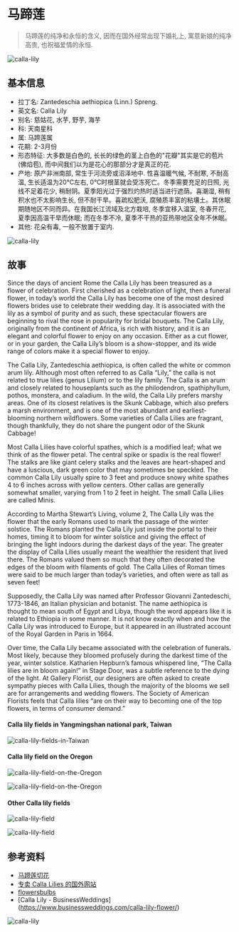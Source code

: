 # 马蹄莲

> 马蹄莲的纯净和永恒的含义, 因而在国外经常出现下婚礼上, 寓意新娘的纯净高贵, 也祝福爱情的永恒.

![calla-lily](http://media-cache-ak0.pinimg.com/736x/5b/e6/67/5be667b158662b54f9c903fdf906c086.jpg)

## 基本信息

- 拉丁名: Zantedeschia aethiopica (Linn.) Spreng.
- 英文名:  Calla Lily
- 别名: 慈姑花, 水芋, 野芋, 海芋
- 科: 天南星科
- 属: 马蹄莲属
- 花期: 2-3月份
- 形态特征: 大多数是白色的, 长长的绿色的茎上白色的"花瓣"其实是它的苞片(佛焰苞), 而中间我们以为是花心的那部分才是真正的花.
- 产地: 原产非洲南部, 常生于河流旁或沼泽地中. 性喜温暖气候, 不耐寒, 不耐高温, 生长适温为20℃左右, 0℃时根茎就会受冻死亡。冬季需要充足的日照, 光线不足着花少, 稍耐阴。夏季阳光过于强烈灼热时适当进行遮荫。喜潮湿, 稍有积水也不太影响生长, 但不耐干旱。喜疏松肥沃, 腐殖质丰富的粘壤土。其休眠期随地区不同而异。在我国长江流域及北方栽培, 冬季宜移入温室, 冬春开花, 夏季因高温干旱而休眠; 而在冬季不冷, 夏季不干热的亚热带地区全年不休眠。
- 其他: 花朵有毒, 一般不放置于室内.

![calla-lily](http://media-cache-ec0.pinimg.com/736x/ae/11/16/ae11169442d17d1949681645dd49bd72.jpg)

## 故事

Since the days of ancient Rome the Calla Lily has been treasured as a flower of celebration. First cherished as a celebration of light, then a funeral flower, in today’s world the Calla Lily has become one of the most desired flowers brides use to celebrate their wedding day. It is associated with the lily as a symbol of purity and as such, these spectacular flowers are beginning to rival the rose in popularity for bridal bouquets. The Calla Lily, originally from the continent of Africa, is rich with history, and it is an elegant and colorful flower to enjoy on any occasion. Either as a cut flower, or in your garden, the Calla Lily’s bloom is a show-stopper, and its wide range of colors make it a special flower to enjoy.

The Calla Lily, Zantedeschia aethiopica, is often called the white or common arum lily. Although most often referred to as Calla “Lily,” the calla is not related to true lilies (genus Lilium) or to the lily family. The Calla is an arum and closely related to houseplants such as the philodendron, spathiphyllum, pothos, monstera, and caladium. In the wild, the Calla Lily prefers marshy areas. One of its closest relatives is the Skunk Cabbage, which also prefers a marsh environment, and is one of the most abundant and earliest-blooming northern wildflowers. Some varieties of Calla Lilies are fragrant, though thankfully, they do not share the pungent odor of the Skunk Cabbage!

Most Calla Lilies have colorful spathes, which is a modified leaf; what we think of as the flower petal. The central spike or spadix is the real flower! The stalks are like giant celery stalks and the leaves are heart-shaped and have a luscious, dark green color that may sometimes be speckled. The common Calla Lily usually spire to 3 feet and produce snowy white spathes 4 to 6 inches across with yellow centers. Other callas are generally somewhat smaller, varying from 1 to 2 feet in height. The small Calla Lilies are called Minis.

According to Martha Stewart’s Living, volume 2, The Calla Lily was the flower that the early Romans used to mark the passage of the winter solstice. The Romans planted the Calla Lily just inside the portal to their homes, timing it to bloom for winter solstice and giving the effect of bringing the light indoors during the darkest days of the year. The greater the display of Calla Lilies usually meant the wealthier the resident that lived there. The Romans valued them so much that they often decorated the edges of the bloom with filaments of gold. The Calla Lilies of Roman times were said to be much larger than today’s varieties, and often were as tall as seven feet!

Supposedly, the Calla Lily was named after Professor Giovanni Zantedeschi, 1773-1846, an Italian physician and botanist. The name aethiopica is thought to mean south of Egypt and Libya, though the word appears like it is related to Ethiopia in some manner. It is not know exactly when and how the Calla Lily was introduced to Europe, but it appeared in an illustrated account of the Royal Garden in Paris in 1664.

Over time, the Calla Lily became associated with the celebration of funerals. Most likely, because they bloomed profusely during the darkest time of the year, winter solstice. Katharien Hepburn’s famous whispered line, “The Calla lilies are in bloom again!” in Stage Door, was a subtle reference to the dying of the light. At Gallery Florist, our designers are often asked to create sympathy pieces with Calla Lilies, though the majority of the blooms we sell are for arrangements and wedding flowers. The Society of American Florists feels that Calla lilies “are on their way to becoming one of the top flowers, in terms of consumer demand.”


#### Calla lily fields in Yangmingshan national park, Taiwan

![calla-lily-fields-in-Taiwan](http://media-cache-ec0.pinimg.com/736x/74/4f/21/744f21f84660f6f5e9e006a02bcc080a.jpg)

#### Calla lily field on the Oregon

![calla-lily-field-on-the-Oregon](http://media-cache-cd0.pinimg.com/736x/e3/14/96/e314963af9ef7e898c62a174d6331d54.jpg)

![calla-lily-field-on-the-Oregon](http://media-cache-ec0.pinimg.com/736x/9e/08/26/9e082684050be9f8a33782dab1fa28b5.jpg)

#### Other Calla lily fields

![calla-lily-field](http://media-cache-ak0.pinimg.com/736x/0b/53/e6/0b53e66d4bb3092e76a4745e2ca56871.jpg)

![calla-lily-field](http://media-cache-ak0.pinimg.com/736x/33/40/5b/33405bb1b403379cafc4bb5a7c32da98.jpg)

## 参考资料

- [马蹄莲切花](http://yn.zwbk.org/lemma/4028)
- [专卖 Calla Lilies 的国外网站](http://www.callalilies.com/)
- [flowersbulbs](http://www.flowersbulbs.com/)
- [Calla Lily - BusinessWeddings] (https://www.businessweddings.com/calla-lily-flower/)


![calla-lily](http://media-cache-ec0.pinimg.com/736x/3d/29/c5/3d29c5f2b5d3e9dd9afc676b156e33e2.jpg)
